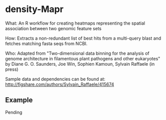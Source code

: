 density-Mapr
================================

What: An R workflow for creating heatmaps representing the spatial association between two genomic feature sets

How: Extracts a non-redundant list of best hits from a multi-query blast and fetches matching fasta seqs from NCBI.

Who: Adapted from "Two-dimensional data binning for the analysis of genome architecture in filamentous plant pathogens and other eukaryotes"
   by Diane G. O. Saunders, Joe Win, Sophien Kamoun, Sylvain Raffaele (in press)

Sample data and dependencies can be found at: http://figshare.com/authors/Sylvain_Raffaele/415674


Example
-------------------------

Pending

